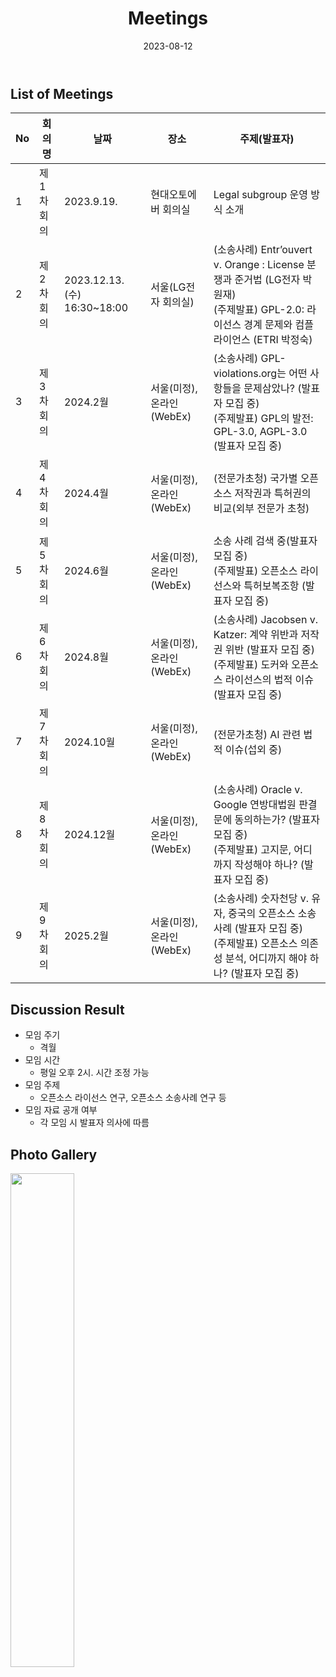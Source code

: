 ﻿---
title: "Meetings"
linkTitle: "Meetings"
weight: 5
date: 2023-08-12
type: docs
description: >
  회의
---

## List of Meetings
| No | 회의명           | 날짜 | 장소 | 주제(발표자) |
|----|-----------------|------|------|------|
| 1  | 제1차 회의   |  2023.9.19. | 현대오토에버 회의실  | Legal subgroup 운영 방식 소개 |
| 2  | 제2차 회의   |  2023.12.13.(수) 16:30~18:00 | 서울(LG전자 회의실)  | (소송사례) Entr’ouvert v. Orange : License 분쟁과 준거법 (LG전자 박원재) <br>(주제발표) GPL-2.0: 라이선스 경계 문제와 컴플라이언스 (ETRI 박정숙) |
| 3  |   제3차 회의   | 2024.2월 	    | 서울(미정), 온라인(WebEx) |   (소송사례) GPL-violations.org는 어떤 사항들을 문제삼았나? (발표자 모집 중) <br> (주제발표) GPL의 발전: GPL-3.0, AGPL-3.0 (발표자 모집 중)   |
| 4  |   제4차 회의   | 2024.4월	    |  서울(미정), 온라인(WebEx)  | (전문가초청) 국가별 오픈소스 저작권과 특허권의 비교(외부 전문가 초청)  |
| 5  |   제5차 회의   | 2024.6월	    | 서울(미정), 온라인(WebEx)   |  소송 사례 검색 중(발표자 모집 중) <br> (주제발표) 오픈소스 라이선스와 특허보복조항 (발표자 모집 중)     |
| 6  |   제6차 회의   | 2024.8월	    | 서울(미정), 온라인(WebEx)   |  (소송사례) Jacobsen v. Katzer: 계약 위반과 저작권 위반 (발표자 모집 중) <br> (주제발표) 도커와 오픈소스 라이선스의 법적 이슈 (발표자 모집 중)     |
| 7  |   제7차 회의   | 2024.10월	    | 서울(미정), 온라인(WebEx)   |  (전문가초청) AI 관련 법적 이슈(섭외 중)     |
| 8  |   제8차 회의   | 2024.12월	    |  서울(미정), 온라인(WebEx)  |  (소송사례) Oracle v. Google 연방대법원 판결문에 동의하는가? (발표자 모집 중) <br> (주제발표) 고지문, 어디까지 작성해야 하나?  (발표자 모집 중)     |
| 9  |   제9차 회의   | 2025.2월	    | 서울(미정), 온라인(WebEx)   | (소송사례) 숫자천당 v. 유자, 중국의 오픈소스 소송 사례 (발표자 모집 중) <br> (주제발표) 오픈소스 의존성 분석, 어디까지 해야 하나?  (발표자 모집 중)     |


## Discussion Result
* 모임 주기
  - 격월
* 모임 시간
  - 평일 오후 2시. 시간 조정 가능
* 모임 주제
  - 오픈소스 라이선스 연구, 오픈소스 소송사례 연구 등
* 모임 자료 공개 여부
  - 각 모임 시 발표자 의사에 따름

## Photo Gallery

<div ><span class="image fit">
  <img src="220215.jpg" width="45%">
</span></div>
